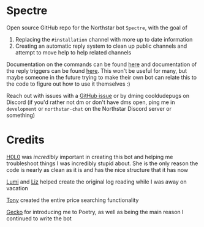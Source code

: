 # Spectre
Open source GitHub repo for the Northstar bot `Spectre`, with the goal of 

1. Replacing the `#installation` channel with more up to date information 
2. Creating an automatic reply system to clean up public channels and attempt to move help to help related channels

Documentation on the commands can be found [here](https://github.com/CooldudePUGS/Spectre/wiki) and documentation of the reply triggers can be found [here](https://github.com/CooldudePUGS/Spectre/wiki/Replies). This won't be useful for many, but maybe someone in the future trying to make their own bot can relate this to the code to figure out how to use it themselves :)

Reach out with issues with a [GitHub issue](https://github.com/CooldudePUGS/Spectre/issues) or by dming cooldudepugs on Discord (if you'd rather not dm or don't have dms open, ping me in `development` or `northstar-chat` on the Northstar Discord server or something)

# Credits

[H0L0](https://github.com/H0L0theBard) was _incredibly_ important in creating this bot and helping me troubleshoot things I was incredibly stupid about. She is the only reason the code is nearly as clean as it is and has the nice structure that it has now

[Lumi](https://github.com/LumiKattlin) and [Liz](https://github.com/stygia-dev) helped create the original log reading while I was away on vacation

[Tony](https://github.com/cyrv6737) created the entire price searching functionality

[Gecko](https://github.com/GeckoEidechse) for introducing me to Poetry, as well as being the main reason I continued to write the bot
